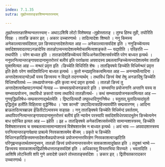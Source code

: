 ```yaml
---
index: 7.1.35
sutra: तुह्योस्तातङ्ङाशिष्यन्यतरस्याम्

---
```

_तुह्योस्तातङाशिष्यन्यतरस्याम्_ - अथाऽऽशिषि लोटो विशेषमाह -तुह्रोस्तातङ् । तुश्च हिश्च तुही, तयोरिति विग्रहः । तातङि ङकार इत् । अकार उच्चारणार्थः । तादित्यादेशः शिष्यते । ननु किमस्य अनेकाल्त्वात्सर्वादेशता,उत ङित्त्वादन्तादेशतेत्यत आह — अनेकाल्त्वात्सर्वादेश इति । ननुङिच्चे॑त्यस्य सर्वादेशापवादतयाऽनङादेरिव तातङोऽप्यन्त्यादेशत्वमेवोचतमित्याशङ्कते — यद्यपीति । परिहरति — तथापीति । परेण बाध्यत इति । तातङादेशेङिच्चे॑त्ययं विधिःअनेकाल्शित्सर्वस्ये॑ति परेण बाध्यत इत्यर्थः । ननुपरनित्यान्तरङ्गापवादानामुत्तरोत्तरं बलीय॑ इति परापेक्षया अपवादस्य प्रबलत्वान्ङिच्चेत्यन्तादेशत्वमेव तातङि युक्तमित्यत आह — मन्थरं प्रवृत्त इति ।ङिच्चेति विधि॑रिति शेषः । तातङ्विषये ङिच्चेति विधिर्मन्थरं प्रवृत्त इति हेतोः परेण सर्वादेशविधिना बाध्यत इत्यर्थः । कुतो मन्दप्रवृत्तिकत्वमित्यत आह —  अनन्यार्थेत्यादिना । अन्तादेशत्वादन्योऽर्थो यस्य ङित्त्वस्य न विद्यते तदनन्यार्थम् । तथाविधं ङित्त्वं येषां तेषु अनङादिषु ङिच्चेति विधिश्चरितार्थः —  लब्धप्रयोजनक-इति कृत्वा मन्दं प्रवृत्त इत्यर्थः । तातङो ङित्त्वं तु अन्तादेशत्वापेक्षयाऽनन्यार्थं नेत्याह —  सम्भवत्प्रयोजनङकारे इति । सम्भवन्ति प्रयोजनानि अन्तानि यस्य स सम्भवत्प्रयोजनः, तथाविधो ङकारो यस्य तथाविधे तातङीत्यर्थ- । कथं सम्भवत्प्रयोजनकत्वमित्यत आह — गुणवृद्धिप्रतिषेध-सम्प्रसारणाद्यर्थतयेति । द्विष्टादित्यादौ लघूपधादिगुणनिषेधः । स्तुतात्,युतादित्यादा॑वुतो वृद्धिर्लुक हली॑ति विहिताया वृद्धेर्निषेधः । 'वश कान्तौ' उष्टादित्यत्रग्रहिज्यावयी॑ति सम्प्रसारणम् । आदिना ब्राऊतादित्यत्रब्राउव ई॑डितीटोऽभावस्य सङ्ग्रहः । ननु तातङ्विषये ङिच्चेति विधिर्मन्दं प्रवर्तताम्, अथापिपरनित्यान्तरङ्गापवादानामुत्तरोत्तरं बलीय॑ इति न्यायेन परस्यापि सर्वादेशविधेरपवादभूतेन ङिच्चेत्यनेन बाध एवोचित इत्यत आह —  इहेति । इह = तातङ्विषये अनेकाल्शित्सर्वस्येति सामान्यशास्त्रस्य, ङिच्चेति विशेषशास्त्रस्य च समबलत्वात्सामान्यशास्त्रं विशेषशास्त्रेम न बाध्यत इत्यर्थः । अयं भावः —  अपवादशास्त्रस्य परनित्यान्तरङ्गापेक्षया प्राबल्ये निरवकाशत्वमेव बीजम् । प्रकृते च ङिच्चेति विधिरनङादिङित्तवमन्तादेशत्वैकप्रयोजनकं प्रयोजनान्तरविरहेण निरवकाशत्वाज्झटिति परिगृह्णन्तकृतार्थतामनुभवन्, तातङो ङित्त्वं प्रयोजनान्तरसत्त्वेन सावकाशत्वादुपेक्षत इति । तदुक्तं भाष्ये — ङित्त्वस्य सावकाशत्वाद्विप्रतिषेधात्तातङ्सर्वादेश॑ इति । अधिकास्तु विस्तरभिया विरम्यते । भवतादिति । आशिषि लोटस्तिपि शपि गुणे अवादेशे उकारे तोस्तातङ्सर्वादेशः । ङकार इत् । द्वितीयतकारादकार उच्चारणार्थः ।